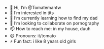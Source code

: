 - 👋 Hi, I’m @Tomatemantw
- 👀 I’m interested in tits
- 🌱 I’m currently learning how to find my dad
- 💞️ I’m looking to collaborate on pornography
- 📫 How to reach me: in my house, duuh
- 😄 Pronouns: it/tomato
- ⚡ Fun fact: i like 8 years old girls

<!---
Tomatemantw/Tomatemantw is a ✨ special ✨ repository because its `README.md` (this file) appears on your GitHub profile.
You can click the Preview link to take a look at your changes.
--->
